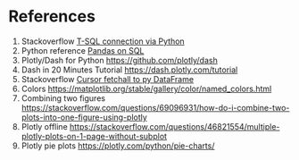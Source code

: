 References
============
1. Stackoverflow [T-SQL connection via Python](https://stackoverflow.com/questions/63942974/executing-sql-server-query-in-python)
2. Python reference [Pandas on SQL](https://pandas.pydata.org/pandas-docs/stable/reference/api/pandas.read_sql.html)
3. Plotly/Dash for Python https://github.com/plotly/dash
4. Dash in 20 Minutes Tutorial https://dash.plotly.com/tutorial
5. Stackoverflow [Cursor fetchall to py DataFrame](https://stackoverflow.com/questions/63338790/how-to-convert-cursor-fetchall-to-python-data-frame)
6. Colors https://matplotlib.org/stable/gallery/color/named_colors.html
7. Combining two figures\
   https://stackoverflow.com/questions/69096931/how-do-i-combine-two-plots-into-one-figure-using-plotly
8. Plotly offline
   https://stackoverflow.com/questions/46821554/multiple-plotly-plots-on-1-page-without-subplot
9. Plotly pie plots https://plotly.com/python/pie-charts/